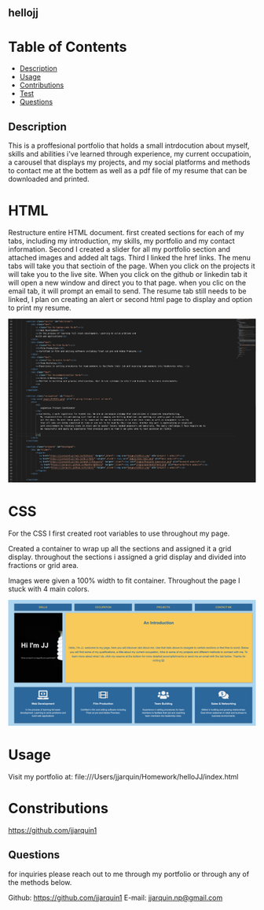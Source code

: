
## hellojj
  
  # Table of Contents 
  * [Description](#description)
  * [Usage](#usage)
  * [Contributions](#contributions)
  * [Test](#tests)
  * [Questions](#questions)

  ## Description
  This is a proffesional portfolio that holds a small intrdocution about myself, skills and abilities i've learned through experience, my current occupatioin, a carousel that displays my projects, and my social platforms and methods to contact me at the bottem as well as a pdf file of my resume that can be downloaded and printed.  
  
# HTML

Restructure entire HTML document. first created sections for each of my tabs, including my introduction, my skills, my portfolio and my contact information. 
Second I created a slider for all my portfolio section and attached images and added alt tags. 
Third I linked the href links. The menu tabs will take you that sectioin of the page. When you click on the projects it will take you to the live site.
When you click on the github or linkedin tab it will open a new window and direct you to that page. when you clic on the email tab, it will prompt an email to send. The resume tab still needs to be linked, I plan on creating an alert or second html page to display and option to print my resume. 

<img src="images/HTMLscript.png">



# CSS

For the CSS I first created root variables to use throughout my page. 

Created a container to wrap up all the sections and assigned it a grid display.
throughout the sections i assigned a grid display and divided into fractions or grid area. 

Images were given a 100% width to fit container. Throughout the page I stuck with 4 main colors. 

<img src="images/WebsiteLayout.png">


  
  # Usage 
  Visit my portfolio at: file:///Users/jjarquin/Homework/helloJJ/index.html
  
  
  # Constributions
  https://github.com/jjarquin1
 
  
  ## Questions
  for inquiries please reach out to me through my portfolio or through any of the methods below.
     
  Github: https://github.com/jjarquin1
  E-mail: jjarquin.np@gmail.com
  







